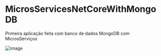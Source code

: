 # MicrosServicesNetCoreWithMongoDB
Primeira aplicação feita com banco de dados MongoDB com MicrosServiços

![image](https://user-images.githubusercontent.com/55324902/228119441-5a408618-aa56-41a0-8f16-6caeb6955c61.png)

